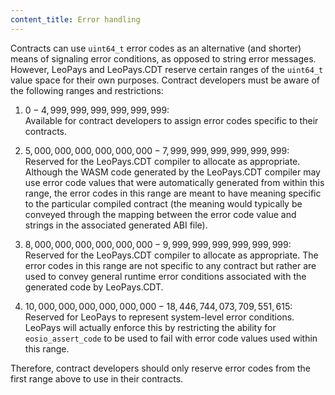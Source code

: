 ```yaml
---
content_title: Error handling
---
```


Contracts can use `uint64_t` error codes as an alternative (and shorter) means of signaling error conditions, as opposed to string error messages. However, LeoPays and LeoPays.CDT reserve certain ranges of the `uint64_t` value space for their own purposes. Contract developers must be aware of the following ranges and restrictions:

1. $0 - 4,999,999,999,999,999,999$:  
Available for contract developers to assign error codes specific to their contracts.

2. $5,000,000,000,000,000,000 - 7,999,999,999,999,999,999$:  
Reserved for the LeoPays.CDT compiler to allocate as appropriate. Although the WASM code generated by the LeoPays.CDT compiler may use error code values that were automatically generated from within this range, the error codes in this range are meant to have meaning specific to the particular compiled contract (the meaning would typically be conveyed through the mapping between the error code value and strings in the associated generated ABI file).

3. $8,000,000,000,000,000,000 - 9,999,999,999,999,999,999$:  
Reserved for the LeoPays.CDT compiler to allocate as appropriate. The error codes in this range are not specific to any contract but rather are used to convey general runtime error conditions associated with the generated code by LeoPays.CDT.

4. $10,000,000,000,000,000,000 - 18,446,744,073,709,551,615$:  
Reserved for LeoPays to represent system-level error conditions. LeoPays will actually enforce this by restricting the ability for `eosio_assert_code` to be used to fail with error code values used within this range.

Therefore, contract developers should only reserve error codes from the first range above to use in their contracts.
